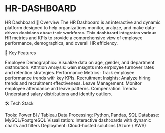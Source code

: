 # HR-DASHBOARD
HR Dashboard
📌 Overview
The HR Dashboard is an interactive and dynamic platform designed to help organizations monitor, analyze, and make data-driven decisions about their workforce. This dashboard integrates various HR metrics and KPIs to provide a comprehensive view of employee performance, demographics, and overall HR efficiency.

🎯 Key Features


Employee Demographics: Visualize data on age, gender, and department distribution.
Attrition Analysis: Gain insights into employee turnover rates and retention strategies.
Performance Metrics: Track employee performance trends with key KPIs.
Recruitment Insights: Analyze hiring trends and recruitment effectiveness.
Leave Management: Monitor employee attendance and leave patterns.
Compensation Trends: Understand salary distributions and identify outliers.

🛠️ Tech Stack


Tools: Power BI / Tableau
Data Processing: Python, Pandas, SQL
Database: MySQL/PostgreSQL
Visualization: Interactive dashboards with dynamic charts and filters
Deployment: Cloud-hosted solutions (Azure / AWS)
